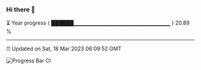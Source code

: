 ### Hi there 👋

⏳ Year progress { ██████▁▁▁▁▁▁▁▁▁▁▁▁▁▁▁▁▁▁▁▁▁▁▁▁ } 20.89 %

---

⏰ Updated on Sat, 18 Mar 2023 06:09:52 GMT

![Progress Bar CI](https://github.com/Shyam-Makwana/GitHub-Actions-Demo/workflows/Progress%20Bar%20CI/badge.svg)

